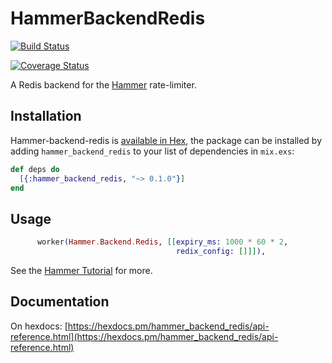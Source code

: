 # HammerBackendRedis

[![Build Status](https://travis-ci.org/ExHammer/hammer-backend-redis.svg?branch=master)](https://travis-ci.org/ExHammer/hammer-backend-redis)

[![Coverage Status](https://coveralls.io/repos/github/ExHammer/hammer-backend-redis/badge.svg?branch=master)](https://coveralls.io/github/ExHammer/hammer-backend-redis?branch=master)


A Redis backend for the [Hammer](https://github.com/ExHammer/hammer) rate-limiter.

## Installation

Hammer-backend-redis
is [available in Hex](https://hex.pm/packages/hammer_backend_redis), the package
can be installed by adding `hammer_backend_redis` to your list of dependencies in `mix.exs`:

```elixir
def deps do
  [{:hammer_backend_redis, "~> 0.1.0"}]
end
```

## Usage

```elixir
      worker(Hammer.Backend.Redis, [[expiry_ms: 1000 * 60 * 2,
                                     redix_config: []]]),
```

See the [Hammer Tutorial](https://hexdocs.pm/hammer/tutorial.html#content) for more.

## Documentation

On hexdocs: [https://hexdocs.pm/hammer_backend_redis/api-reference.html](https://hexdocs.pm/hammer_backend_redis/api-reference.html)
